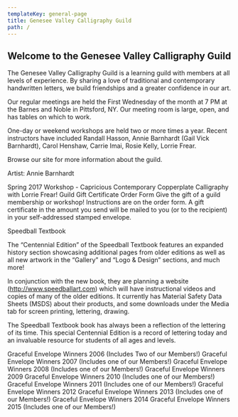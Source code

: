 ```yaml
---
templateKey: general-page
title: Genesee Valley Calligraphy Guild
path: /
---
```

## Welcome to the Genesee Valley Calligraphy Guild

The Genesee Valley Calligraphy Guild is a learning guild with members at all levels of experience. By sharing a love of traditional and contemporary handwritten letters, we build friendships and a greater confidence in our art.

Our regular meetings are held the First Wednesday of the month at 7 PM at the Barnes and Noble in Pittsford, NY. Our meeting room is large, open, and has tables on which to work.

One-day or weekend workshops are held two or more times a year. Recent instructors have included Randall Hasson, Annie Barnhardt (Gail Vick Barnhardt), Carol Henshaw, Carrie Imai, Rosie Kelly, Lorrie Frear.

Browse our site for more information about the guild.

Artist: Annie Barnhardt

Spring 2017 Workshop - Capricious Contemporary Copperplate Calligraphy with Lorrie Frear! 
Guild Gift Certificate Order Form 
Give the gift of a guild membership or workshop! Instructions are on the order form. A gift certificate in the amount you send will be mailed to you (or to the recipient) in your self-addressed stamped envelope.

Speedball Textbook

The “Centennial Edition” of the Speedball Textbook features an expanded history section showcasing additional pages from older editions as well as all new artwork in the “Gallery” and “Logo & Design” sections, and much more!

In conjunction with the new book, they are planning a website (http://www.speedballart.com) which will have instructional videos and copies of many of the older editions. It currently has Material Safety Data Sheets (MSDS) about their products, and some downloads under the Media tab for screen printing, lettering, drawing.

The Speedball Textbook book has always been a reflection of the lettering of its time. This special Centennial Edition is a record of lettering today and an invaluable resource for students of all ages and levels.

Graceful Envelope Winners 2006 (Includes Two of our Members!) 
Graceful Envelope Winners 2007 (Includes one of our Members!) 
Graceful Envelope Winners 2008 (Includes one of our Members!) 
Graceful Envelope Winners 2009 
Graceful Envelope Winners 2010 (Includes one of our Members!) 
Graceful Envelope Winners 2011 (Includes one of our Members!) 
Graceful Envelope Winners 2012 
Graceful Envelope Winners 2013 (Includes one of our Members!) 
Graceful Envelope Winners 2014 
Graceful Envelope Winners 2015 (Includes one of our Members!)
